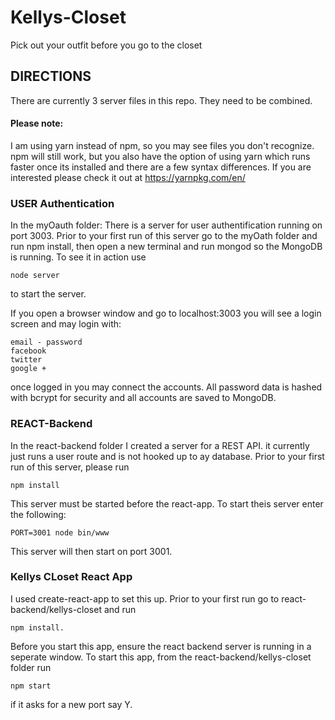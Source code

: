 # Kellys-Closet
Pick out your outfit before you go to the closet

## DIRECTIONS
There are currently 3 server files in this repo.  They need to be combined.
#### Please note:
I am using yarn instead of npm, so you may see files you don't recognize.  npm will still work, but you also have the option of using yarn which runs faster once its installed and there are a few syntax differences.  If you are interested please check it out at https://yarnpkg.com/en/ 

### USER Authentication
In the myOauth folder:
 There is a server for user authentification running on port 3003.
 Prior to your first run of this server go to the myOath folder and run npm install,
 then open a new terminal and run mongod so the MongoDB is running.
 To see it in action use
 
    node server
   
 to start the server.
 
 If you open a browser window and go to localhost:3003 you will see a login screen and may login with:
  
    email - password
    facebook
    twitter
    google +
    
 once logged in you may connect the accounts.  All password data is hashed with bcrypt for security and all accounts are saved to MongoDB.
 
 ### REACT-Backend
 
 In the react-backend folder I created a server for a REST API.  it currently just runs a user route and is not hooked up to ay database.
 Prior to your first run of this server, please run
 
    npm install
  
 This server must be started before the react-app.  To start theis server enter the following:
 
    PORT=3001 node bin/www
 
 This server will then start on port 3001.
 
 ### Kellys CLoset React App
 
 I used create-react-app to set this up.  Prior to your first run go to react-backend/kellys-closet and run
 
    npm install.
 
 Before you start this app, ensure the react backend server is running in a seperate window.
 To start this app, from the react-backend/kellys-closet folder run
  
    npm start
  
if it asks for a new port say Y.
 
